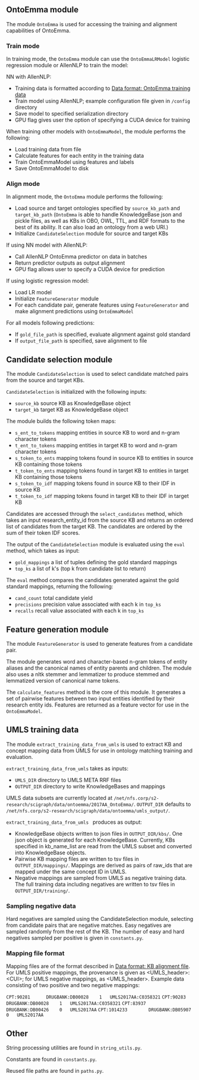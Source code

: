
## OntoEmma module
The module `OntoEmma` is used for accessing the training and alignment capabilities of OntoEmma.

### Train mode
In training mode, the `OntoEmma` module can use the `OntoEmmaLRModel` logistic regression module or AllenNLP to train the model:

NN with AllenNLP:

- Training data is formatted according to [Data format: OntoEmma training data](https://docs.google.com/a/allenai.org/document/d/1t8cwpTRqcscFEZOQJrtTMAhjAYzlA_demc9GCY0xYaU/edit?usp=sharing)
- Train model using AllenNLP; example configuration file given in `/config` directory
- Save model to specified serialization directory
- GPU flag gives user the option of specifying a CUDA device for training

When training other models with `OntoEmmaModel`, the module performs the following:

- Load training data from file 
- Calculate features for each entity in the training data
- Train OntoEmmaModel using features and labels
- Save OntoEmmaModel to disk

### Align mode
In alignment mode, the `OntoEmma` module performs the following:

- Load source and target ontologies specified by `source_kb_path` and `target_kb_path` (`OntoEmma` is able to handle KnowledgeBase json and pickle files, as well as KBs in OBO, OWL, TTL, and RDF formats to the best of its ability. It can also load an ontology from a web URI.)
- Initialize `CandidateSelection` module for source and target KBs

If using NN model with AllenNLP:

- Call AllenNLP OntoEmma predictor on data in batches
- Return predictor outputs as output alignment
- GPU flag allows user to specify a CUDA device for prediction

If using logistic regression model:

- Load LR model
- Initialize `FeatureGenerator` module
- For each candidate pair, generate features using `FeatureGenerator` and make alignment predictions using `OntoEmmaModel`

For all models following predictions:

- If `gold_file_path` is specified, evaluate alignment against gold standard
- If `output_file_path` is specified, save alignment to file

## Candidate selection module
The module `CandidateSelection` is used to select candidate matched pairs from the source and target KBs.

`CandidateSelection` is initialized with the following inputs:

- `source_kb` source KB as KnowledgeBase object
- `target_kb` target KB as KnowledgeBase object

The module builds the following token maps:

- `s_ent_to_tokens` mapping entities in source KB to word and n-gram character tokens
- `t_ent_to_tokens` mapping entities in target KB to word and n-gram character tokens
- `s_token_to_ents` mapping tokens found in source KB to entities in source KB containing those tokens
- `t_token_to_ents` mapping tokens found in target KB to entities in target KB containing those tokens
- `s_token_to_idf` mapping tokens found in source KB to their IDF in source KB
- `t_token_to_idf` mapping tokens found in target KB to their IDF in target KB

Candidates are accessed through the `select_candidates` method, which takes an input research_entity_id from the source KB and returns an ordered list of candidates from the target KB. The candidates are ordered by the sum of their token IDF scores.

The output of the `CandidateSelection` module is evaluated using the `eval` method, which takes as input:

- `gold_mappings` a list of tuples defining the gold standard mappings
- `top_ks` a list of k's (top k from candidate list to return)

The `eval` method compares the candidates generated against the gold standard mappings, returning the following:

- `cand_count` total candidate yield
- `precisions` precision value associated with each k in `top_ks`
- `recalls` recall value associated with each k in `top_ks`

## Feature generation module
The module `FeatureGenerator` is used to generate features from a candidate pair.

The module generates word and character-based n-gram tokens of entity aliases and the canonical names of entity parents and children. The module also uses a nltk stemmer and lemmatizer to produce stemmed and lemmatized version of canonical name tokens.

The `calculate_features` method is the core of this module. It generates a set of pairwise features between two input entities identified by their research entity ids. Features are returned as a feature vector for use in the `OntoEmmaModel`.

## UMLS training data
The module `extract_training_data_from_umls` is used to extract KB and concept mapping data from UMLS for use in ontology matching training and evaluation.

`extract_training_data_from_umls` takes as inputs:

- `UMLS_DIR` directory to UMLS META RRF files
- `OUTPUT_DIR` directory to write KnowledgeBases and mappings

UMLS data subsets are currently located at `/net/nfs.corp/s2-research/scigraph/data/ontoemma/2017AA_OntoEmma/`. `OUTPUT_DIR` defaults to `/net/nfs.corp/s2-research/scigraph/data/ontoemma/umls_output/`.

`extract_training_data_from_umls ` produces as output:

- KnowledgeBase objects written to json files in `OUTPUT_DIR/kbs/`. One json object is generated for each KnowledgeBase. Currently, KBs specified in kb_name_list are read from the UMLS subset and converted into KnowledgeBase objects.
- Pairwise KB mapping files are written to tsv files in `OUTPUT_DIR/mappings/`. Mappings are derived as pairs of raw_ids that are mapped under the same concept ID in UMLS.
- Negative mappings are sampled from UMLS as negative training data. The full training data including negatives are written to tsv files in `OUTPUT_DIR/training/`.

### Sampling negative data

Hard negatives are sampled using the CandidateSelection module, selecting from candidate pairs that are negative matches. Easy negatives are sampled randomly from the rest of the KB. The number of easy and hard negatives sampled per positive is given in `constants.py`.

### Mapping file format

Mapping files are of the format described in [Data format: KB alignment file](https://docs.google.com/a/allenai.org/document/d/1VSeMrpnKlQLrJuh9ffkq7u7aWyQuIcUj4E8dUclReXM). For UMLS positive mappings, the provenance is given as \<UMLS\_header\>:\<CUI\>; for UMLS negative mappings, as \<UMLS\_header\>. Example data consisting of two positive and two negative mappings:

`CPT:90281		DRUGBANK:DB00028	1	UMLS2017AA:C0358321`
`CPT:90283		DRUGBANK:DB00028	1	UMLS2017AA:C0358321`
`CPT:83937		DRUGBANK:DB00426	0	UMLS2017AA`
`CPT:1014233		DRUGBANK:DB05907	0	UMLS2017AA`

## Other

String processing utilities are found in `string_utils.py`.

Constants are found in `constants.py`.

Reused file paths are found in `paths.py`.